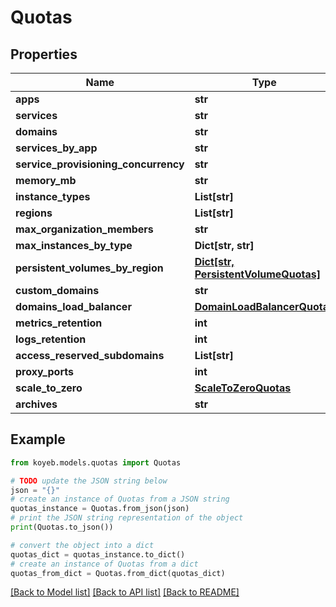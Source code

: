 # Quotas


## Properties

Name | Type | Description | Notes
------------ | ------------- | ------------- | -------------
**apps** | **str** |  | [optional] 
**services** | **str** |  | [optional] 
**domains** | **str** |  | [optional] 
**services_by_app** | **str** |  | [optional] 
**service_provisioning_concurrency** | **str** |  | [optional] 
**memory_mb** | **str** |  | [optional] 
**instance_types** | **List[str]** |  | [optional] 
**regions** | **List[str]** |  | [optional] 
**max_organization_members** | **str** |  | [optional] 
**max_instances_by_type** | **Dict[str, str]** |  | [optional] 
**persistent_volumes_by_region** | [**Dict[str, PersistentVolumeQuotas]**](PersistentVolumeQuotas.md) |  | [optional] 
**custom_domains** | **str** |  | [optional] 
**domains_load_balancer** | [**DomainLoadBalancerQuotas**](DomainLoadBalancerQuotas.md) |  | [optional] 
**metrics_retention** | **int** |  | [optional] 
**logs_retention** | **int** |  | [optional] 
**access_reserved_subdomains** | **List[str]** |  | [optional] 
**proxy_ports** | **int** |  | [optional] 
**scale_to_zero** | [**ScaleToZeroQuotas**](ScaleToZeroQuotas.md) |  | [optional] 
**archives** | **str** |  | [optional] 

## Example

```python
from koyeb.models.quotas import Quotas

# TODO update the JSON string below
json = "{}"
# create an instance of Quotas from a JSON string
quotas_instance = Quotas.from_json(json)
# print the JSON string representation of the object
print(Quotas.to_json())

# convert the object into a dict
quotas_dict = quotas_instance.to_dict()
# create an instance of Quotas from a dict
quotas_from_dict = Quotas.from_dict(quotas_dict)
```
[[Back to Model list]](../README.md#documentation-for-models) [[Back to API list]](../README.md#documentation-for-api-endpoints) [[Back to README]](../README.md)


